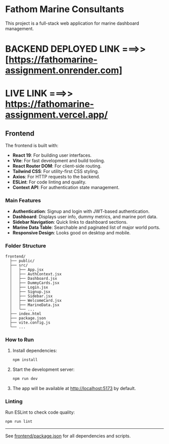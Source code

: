 # Fathom Marine Consultants

This project is a full-stack web application for marine dashboard management.
# BACKEND DEPLOYED LINK ===>> [https://fathomarine-assignment.onrender.com]
# LIVE LINK ===>>  https://fathomarine-assignment.vercel.app/

## Frontend

The frontend is built with:

- **React 19**: For building user interfaces.
- **Vite**: For fast development and build tooling.
- **React Router DOM**: For client-side routing.
- **Tailwind CSS**: For utility-first CSS styling.
- **Axios**: For HTTP requests to the backend.
- **ESLint**: For code linting and quality.
- **Context API**: For authentication state management.

### Main Features

- **Authentication**: Signup and login with JWT-based authentication.
- **Dashboard**: Displays user info, dummy metrics, and marine port data.
- **Sidebar Navigation**: Quick links to dashboard sections.
- **Marine Data Table**: Searchable and paginated list of major world ports.
- **Responsive Design**: Looks good on desktop and mobile.

### Folder Structure

```
frontend/
  ├── public/
  ├── src/
  │   ├── App.jsx
  │   ├── AuthContext.jsx
  │   ├── Dashboard.jsx
  │   ├── DummyCards.jsx
  │   ├── Login.jsx
  │   ├── Signup.jsx
  │   ├── Sidebar.jsx
  │   ├── WelcomeCard.jsx
  │   ├── MarineData.jsx
  │   └── ...
  ├── index.html
  ├── package.json
  ├── vite.config.js
  └── ...
```

### How to Run

1. Install dependencies:
   ```sh
   npm install
   ```
2. Start the development server:
   ```sh
   npm run dev
   ```
3. The app will be available at [http://localhost:5173](http://localhost:5173) by default.

### Linting

Run ESLint to check code quality:
```sh
npm run lint
```

---

See [frontend/package.json](frontend/package.json) for all dependencies and scripts.

